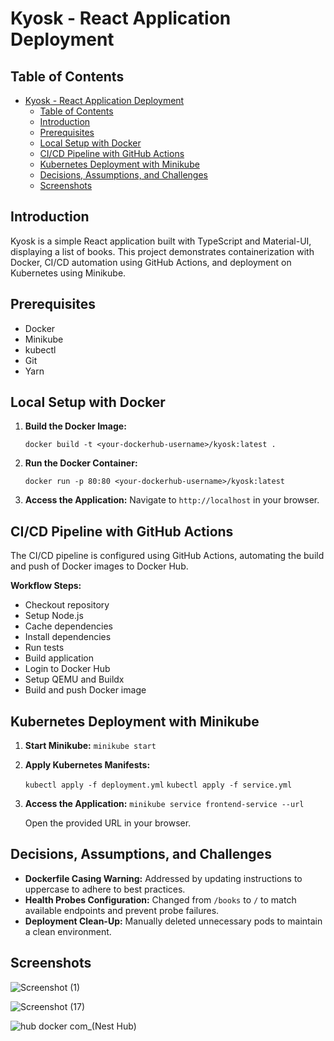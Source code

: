 
# Kyosk - React Application Deployment

## Table of Contents

- [Kyosk - React Application Deployment](#kyosk---react-application-deployment)
  - [Table of Contents](#table-of-contents)
  - [Introduction](#introduction)
  - [Prerequisites](#prerequisites)
  - [Local Setup with Docker](#local-setup-with-docker)
  - [CI/CD Pipeline with GitHub Actions](#cicd-pipeline-with-github-actions)
  - [Kubernetes Deployment with Minikube](#kubernetes-deployment-with-minikube)
  - [Decisions, Assumptions, and Challenges](#decisions-assumptions-and-challenges)
  - [Screenshots](#screenshots)

## Introduction

Kyosk is a simple React application built with TypeScript and Material-UI, displaying a list of books. This project demonstrates containerization with Docker, CI/CD automation using GitHub Actions, and deployment on Kubernetes using Minikube.

## Prerequisites

-   Docker
-   Minikube
-   kubectl
-   Git
-   Yarn

## Local Setup with Docker
1.  **Build the Docker Image:**
    
    `docker build -t <your-dockerhub-username>/kyosk:latest .` 
    
2.  **Run the Docker Container:**
    
    `docker run -p 80:80 <your-dockerhub-username>/kyosk:latest` 
    
3.  **Access the Application:** Navigate to `http://localhost` in your browser.

## CI/CD Pipeline with GitHub Actions

The CI/CD pipeline is configured using GitHub Actions, automating the build and push of Docker images to Docker Hub.

**Workflow Steps:**

-   Checkout repository
-   Setup Node.js
-   Cache dependencies
-   Install dependencies
-   Run tests
-   Build application
-   Login to Docker Hub
-   Setup QEMU and Buildx
-   Build and push Docker image
## Kubernetes Deployment with Minikube

1.  **Start Minikube:**
    `minikube start` 
    
2.  **Apply Kubernetes Manifests:**
    
    `kubectl apply -f deployment.yml` 
    `kubectl apply -f service.yml` 
    
3.  **Access the Application:**
    `minikube service frontend-service --url` 
    
    Open the provided URL in your browser.

## Decisions, Assumptions, and Challenges

-   **Dockerfile Casing Warning:** Addressed by updating instructions to uppercase to adhere to best practices.
-   **Health Probes Configuration:** Changed from `/books` to `/` to match available endpoints and prevent probe failures.
-   **Deployment Clean-Up:** Manually deleted unnecessary pods to maintain a clean environment.

## Screenshots
![Screenshot (1)](https://github.com/user-attachments/assets/dd867965-478d-4f9b-9571-a4024dec09e2)

![Screenshot (17)](https://github.com/user-attachments/assets/bec0b9b1-31eb-4d95-a558-6bbd65830299)

![hub docker com_(Nest Hub)](https://github.com/user-attachments/assets/75cc557c-aef1-4367-b98a-3edb5dac86b6)
